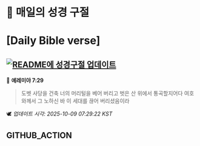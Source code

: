 # 🙏 매일의 성경 구절
# [Daily Bible verse]
## [![README에 성경구절 업데이트](https://github.com/DONGSUKA/first_test/actions/workflows/update-readme-bible.yml/badge.svg)](https://github.com/DONGSUKA/first_test/actions/workflows/update-readme-bible.yml)
<!-- START_BIBLE_VERSE -->
📖 **예레미야 7:29**
> 도벳 사당을 건축 너의 머리털을 베어 버리고 벗은 산 위에서 통곡할지어다 여호와께서 그 노하신 바 이 세대를 끊어 버리셨음이라

🕊️ _업데이트 시각: 2025-10-09 07:29:22 KST_
  <!-- END_BIBLE_VERSE -->
## GITHUB_ACTION
